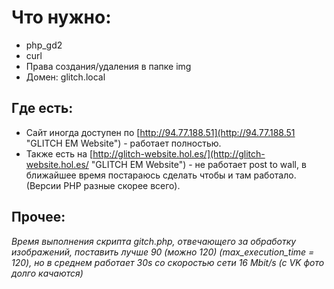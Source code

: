 # Что нужно:

* php_gd2
* curl
* Права создания/удаления в папке img
* Домен: glitch.local

## Где есть:
+ Сайт иногда доступен по [http://94.77.188.51](http://94.77.188.51 "GLITCH EM Website") - работает полностью.
+ Также есть на [http://glitch-website.hol.es/](http://glitch-website.hol.es/ "GLITCH EM Website") - не работает post to wall, в ближайшее время постараюсь сделать чтобы и там работало. (Версии PHP разные скорее всего).

## Прочее:
*Время выполнения скрипта gitch.php, отвечающего за обработку изображений, поставить лучше 90 (можно 120) (max_execution_time = 120), но в среднем работает 30s со скоростью сети 16 Mbit/s (c VK фото долго качаются)*